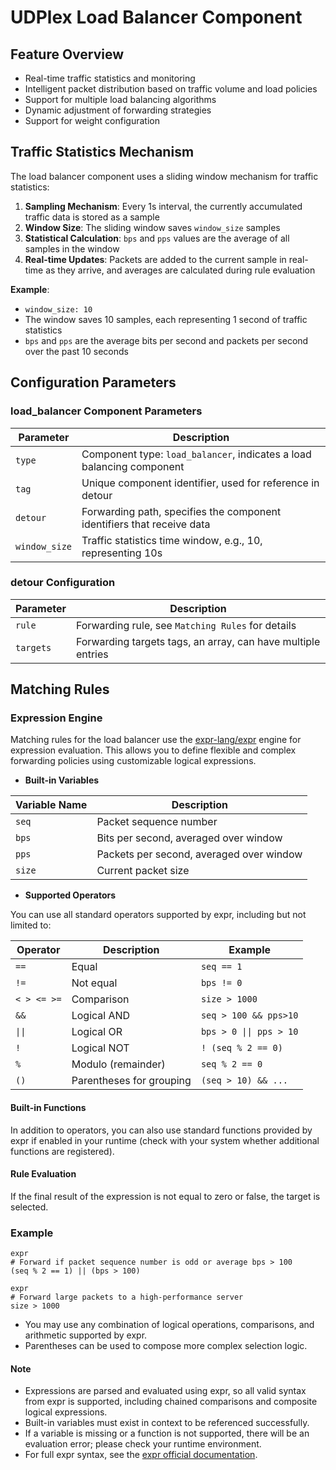# UDPlex Load Balancer Component

## Feature Overview
- Real-time traffic statistics and monitoring
- Intelligent packet distribution based on traffic volume and load policies
- Support for multiple load balancing algorithms
- Dynamic adjustment of forwarding strategies
- Support for weight configuration

## Traffic Statistics Mechanism

The load balancer component uses a sliding window mechanism for traffic statistics:

1. **Sampling Mechanism**: Every 1s interval, the currently accumulated traffic data is stored as a sample
2. **Window Size**: The sliding window saves `window_size` samples
3. **Statistical Calculation**: `bps` and `pps` values are the average of all samples in the window
4. **Real-time Updates**: Packets are added to the current sample in real-time as they arrive, and averages are calculated during rule evaluation

**Example**:
- `window_size: 10` 
- The window saves 10 samples, each representing 1 second of traffic statistics
- `bps` and `pps` are the average bits per second and packets per second over the past 10 seconds

## Configuration Parameters

### load_balancer Component Parameters
| Parameter | Description |
|-----------|-------------|
| `type` | Component type: `load_balancer`, indicates a load balancing component |
| `tag` | Unique component identifier, used for reference in detour |
| `detour` | Forwarding path, specifies the component identifiers that receive data |
| `window_size` | Traffic statistics time window, e.g., 10, representing 10s |


### detour Configuration
| Parameter | Description                                                  |
|-----------|--------------------------------------------------------------|
| `rule`    | Forwarding rule, see `Matching Rules` for details            |
| `targets` | Forwarding targets tags, an array, can have multiple entries |


## Matching Rules

### Expression Engine

Matching rules for the load balancer use the [expr-lang/expr](https://github.com/expr-lang/expr) engine for expression evaluation. This allows you to define flexible and complex forwarding policies using customizable logical expressions.

- **Built-in Variables**

| Variable Name | Description                              |
|---------------|------------------------------------------|
| `seq`         | Packet sequence number                   |
| `bps`         | Bits per second, averaged over window    |
| `pps`         | Packets per second, averaged over window |
| `size`        | Current packet size                      |

- **Supported Operators**

You can use all standard operators supported by expr, including but not limited to:

| Operator    | Description                  | Example                 |
|-------------|------------------------------|-------------------------|
| `==`        | Equal                        | `seq == 1`              |
| `!=`        | Not equal                    | `bps != 0`              |
| `< > <= >=` | Comparison               | `size > 1000`           |
| `&&`        | Logical AND                  | `seq > 100 && pps>10`   |
| `\|\|`      | Logical OR                   | `bps > 0 \|\| pps > 10` |
| `!`         | Logical NOT                  | `! (seq % 2 == 0)`      |
| `%`         | Modulo (remainder)           | `seq % 2 == 0`          |
| `()`        | Parentheses for grouping     | `(seq > 10) && ...`     |

#### Built-in Functions

In addition to operators, you can also use standard functions provided by expr if enabled in your runtime (check with your system whether additional functions are registered).

#### Rule Evaluation

If the final result of the expression is not equal to zero or false, the target is selected.

### Example
```
expr
# Forward if packet sequence number is odd or average bps > 100
(seq % 2 == 1) || (bps > 100)
```

```
expr
# Forward large packets to a high-performance server
size > 1000
```
- You may use any combination of logical operations, comparisons, and arithmetic supported by expr.
- Parentheses can be used to compose more complex selection logic.

#### Note
- Expressions are parsed and evaluated using expr, so all valid syntax from expr is supported, including chained comparisons and composite logical expressions.
- Built-in variables must exist in context to be referenced successfully.
- If a variable is missing or a function is not supported, there will be an evaluation error; please check your runtime environment.
- For full expr syntax, see the [expr official documentation](https://github.com/expr-lang/expr#language-definition).
